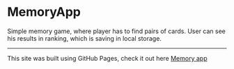 # MemoryApp

Simple memory game, where player has to find pairs of cards.
User can see his results in ranking, which is saving in local storage.

<hr>

This site was built using GitHub Pages, check it out here [Memory app](https://bciernia.github.io/MemoryApp/)
